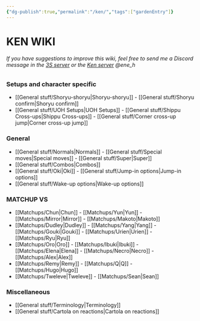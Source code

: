 ```yaml
---
{"dg-publish":true,"permalink":"/ken/","tags":["gardenEntry"]}
---
```


# KEN WIKI
###### *If you have suggestions to improve this wiki, feel free to send me a Discord message in the [3S server](https://discord.com/invite/8hWg5GF) or the [Ken server](https://discord.gg/s5Kfy3e2sU) @ene_h*
### Setups and character specific
- [[General stuff/Shoryu-shoryu\|Shoryu-shoryu]] - [[General stuff/Shoryu confirm\|Shoryu confirm]]
- [[General stuff/UOH Setups\|UOH Setups]] - [[General stuff/Shippu Cross-ups\|Shippu Cross-ups]] - [[General stuff/Corner cross-up jump\|Corner cross-up jump]]
### General
- [[General stuff/Normals\|Normals]] - [[General stuff/Special moves\|Special moves]] - [[General stuff/Super\|Super]]
- [[General stuff/Combos\|Combos]]
- [[General stuff/Oki\|Oki]] - [[General stuff/Jump-in options\|Jump-in options]]
- [[General stuff/Wake-up options\|Wake-up options]]
### MATCHUP VS
- [[Matchups/Chun\|Chun]] - [[Matchups/Yun\|Yun]] - [[Matchups/Mirror\|Mirror]] - [[Matchups/Makoto\|Makoto]] 
- [[Matchups/Dudley\|Dudley]] - [[Matchups/Yang\|Yang]] - [[Matchups/Gouki\|Gouki]] - [[Matchups/Urien\|Urien]] - [[Matchups/Ryu\|Ryu]] 
- [[Matchups/Oro\|Oro]] - [[Matchups/Ibuki\|Ibuki]] - [[Matchups/Elena\|Elena]] - [[Matchups/Necro\|Necro]] - [[Matchups/Alex\|Alex]] 
- [[Matchups/Remy\|Remy]] - [[Matchups/Q\|Q]] - [[Matchups/Hugo\|Hugo]] 
- [[Matchups/Tweleve\|Tweleve]] - [[Matchups/Sean\|Sean]] 
### Miscellaneous
- [[General stuff/Terminology\|Terminology]]
- [[General stuff/Cartola on reactions\|Cartola on reactions]]

